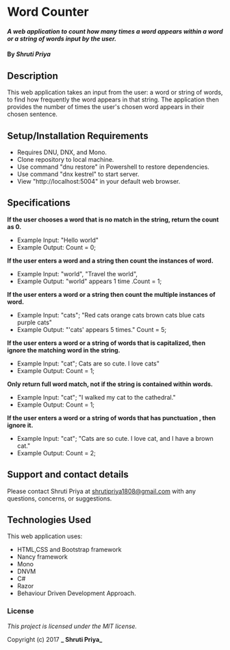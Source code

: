 # Word Counter

#### _A web application to count how many times a word appears within a word or a string of words input by the user._

#### By _**Shruti Priya**_

## Description

This web application takes an input from the user: a word or string  of words, to find how frequently the word appears in that string. The application then provides the number of times the user's chosen word appears in their chosen sentence.

## Setup/Installation Requirements

* Requires DNU, DNX, and Mono.
* Clone repository to local machine.
* Use command "dnu restore" in Powershell to restore dependencies.
* Use command "dnx kestrel" to start server.
* View "http://localhost:5004" in your default web browser.

## Specifications
**If the user chooses a word that is no match in the string, return the count as 0.**
* Example Input: "Hello world"
* Example Output: Count = 0;

**If the user enters a word and a string then count the instances of word.**
* Example Input: "world", "Travel the world",
* Example Output: "world" appears 1 time .Count = 1;

**If the user enters a word or a string then count the multiple instances of word.**
* Example Input: "cats"; "Red cats orange cats brown cats blue cats purple cats"
* Example Output: "'cats' appears 5 times." Count = 5;

**If the user enters a word or a string of words that is capitalized, then ignore the matching word in the string.**
* Example Input: "cat"; Cats are so cute. I love cats"
* Example Output: Count = 1;

**Only return full word match, not if the string is contained within words.**
* Example Input: "cat"; "I walked my cat to the cathedral."
* Example Output: Count = 1;

**If the user enters a word or a string of words that has punctuation , then ignore it.**
* Example Input: "cat"; "Cats are so cute. I love cat, and I have a brown cat."
* Example Output: Count = 2;

## Support and contact details

Please contact Shruti Priya at shrutipriya1808@gmail.com with any questions, concerns, or suggestions.

## Technologies Used

This web application uses:

* HTML,CSS and Bootstrap framework
* Nancy framework
* Mono
* DNVM
* C#
* Razor
* Behaviour Driven Development Approach.

### License

*This project is licensed under the MIT license.*

Copyright (c) 2017 **_ Shruti Priya_**
